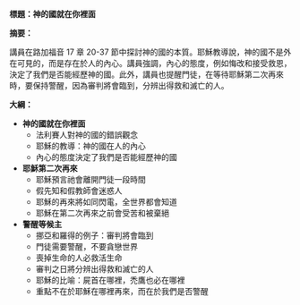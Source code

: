 **標題：神的國就在你裡面**

**摘要：**

講員在路加福音 17 章 20-37 節中探討神的國的本質。耶穌教導說，神的國不是外在可見的，而是存在於人的內心。講員強調，內心的態度，例如悔改和接受救恩，決定了我們是否能經歷神的國。此外，講員也提醒門徒，在等待耶穌第二次再來時，要保持警醒，因為審判將會臨到，分辨出得救和滅亡的人。

**大綱：**

* **神的國就在你裡面**
    * 法利賽人對神的國的錯誤觀念
    * 耶穌的教導：神的國在人的內心
    * 內心的態度決定了我們是否能經歷神的國
* **耶穌第二次再來**
    * 耶穌預言祂會離開門徒一段時間
    * 假先知和假教師會迷惑人
    * 耶穌的再來將如同閃電，全世界都會知道
    * 耶穌在第二次再來之前會受苦和被棄絕
* **警醒等候主**
    * 挪亞和羅得的例子：審判將會臨到
    * 門徒需要警醒，不要貪戀世界
    * 喪掉生命的人必救活生命
    * 審判之日將分辨出得救和滅亡的人
    * 耶穌的比喻：屍首在哪裡，禿鷹也必在哪裡
    * 重點不在於耶穌在哪裡再來，而在於我們是否警醒